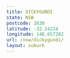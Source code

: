 ```yaml
---
title: DICKYGUNDI
state: NSW
postcode: 2830
latitude: -32.24224
longitude: 148.657282
url: /nsw/dickygundi/
layout: suburb
---
```

